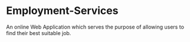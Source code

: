 # Employment-Services
An online Web Application which serves the purpose of allowing users to find their best suitable job.
